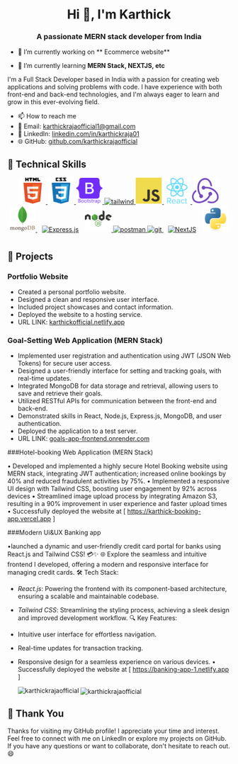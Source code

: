 <h1 align="center">Hi 👋, I'm Karthick</h1>
<h3 align="center">A passionate MERN stack developer from India</h3>



- 🔭 I’m currently working on ** Ecommerce website**

- 🌱 I’m currently learning **MERN Stack, NEXTJS, etc**

I'm a Full Stack Developer based in India with a passion for creating web applications and solving problems with code. 
I have experience with both front-end and back-end technologies, and I'm always eager to learn and grow in this ever-evolving field.


  - 📫 How to reach me <br>
  - 📧 Email: [karthickrajaofficial1@gmail.com](mailto:karthickrajaofficial1@gmail.com) <br>
  - 📱 LinkedIn: [linkedin.com/in/karthickraja01](https://www.linkedin.com/in/karthickraja01) <br>
  - 🌐 GitHub: [github.com/karthickrajaofficial](https://github.com/karthickrajaofficial)


## 🔧 Technical Skills

<p align="center">
    <a href="https://www.w3.org/html" target="_blank" rel="noreferrer">
        <img src="https://raw.githubusercontent.com/devicons/devicon/master/icons/html5/html5-original-wordmark.svg" alt="html5" width="60" height="60"/>
    </a>
    <a href="https://www.w3schools.com/css/" target="_blank" rel="noreferrer">
        <img src="https://raw.githubusercontent.com/devicons/devicon/master/icons/css3/css3-original-wordmark.svg" alt="css3" width="60" height="60"/>
    </a>
    <a href="https://getbootstrap.com" target="_blank" rel="noreferrer">
        <img src="https://raw.githubusercontent.com/devicons/devicon/master/icons/bootstrap/bootstrap-plain-wordmark.svg" alt="bootstrap" width="60" height="60"/>
    </a>
    <a href="https://tailwindcss.com" target="_blank" rel="noreferrer">
        <img src="https://www.vectorlogo.zone/logos/tailwindcss/tailwindcss-icon.svg" alt="tailwind" width="60" height="60"/>
    </a>
    <a href="https://developer.mozilla.org/en-US/docs/Web/JavaScript" target="_blank" rel="noreferrer">
        <img src="https://raw.githubusercontent.com/devicons/devicon/master/icons/javascript/javascript-original.svg" alt="javascript" width="60" height="60"/>
    </a>
    <a href="https://reactjs.org" target="_blank" rel="noreferrer">
        <img src="https://raw.githubusercontent.com/devicons/devicon/master/icons/react/react-original-wordmark.svg" alt="react" width="60" height="60"/>
    </a>
    <a href="https://redux.js.org" target="_blank" rel="noreferrer">
        <img src="https://raw.githubusercontent.com/devicons/devicon/master/icons/redux/redux-original.svg" alt="redux" width="60" height="60"/>
    </a>
    <a href="https://www.mongodb.com" target="_blank" rel="noreferrer">
        <img src="https://raw.githubusercontent.com/devicons/devicon/master/icons/mongodb/mongodb-original-wordmark.svg" alt="mongodb" width="60" height="60"/>
    </a>
   <a href="https://expressjs.com/" target="_blank"><img style="margin: 10px" src="https://profilinator.rishav.dev/skills-assets/express-original-wordmark.svg" alt="Express.js" width="60" height="60" /></a>  
    <a href="https://nodejs.org" target="_blank" rel="noreferrer">
        <img src="https://raw.githubusercontent.com/devicons/devicon/master/icons/nodejs/nodejs-original-wordmark.svg" alt="nodejs" width="60" height="60"/>
    </a>
    <a href="https://postman.com" target="_blank" rel="noreferrer">
        <img src="https://www.vectorlogo.zone/logos/getpostman/getpostman-icon.svg" alt="postman" width="60" height="60"/>
    </a>
    <a href="https://git-scm.com" target="_blank" rel="noreferrer">
        <img src="https://www.vectorlogo.zone/logos/git-scm/git-scm-icon.svg" alt="git" width="60" height="60"/>
    </a>
<a href="https://nextjs.org/" target="_blank"><img style="margin: 10px" src="https://profilinator.rishav.dev/skills-assets/nextjs.png" alt="NextJS" width="60" height="60" /></a>  
    <a href="https://www.python.org" target="_blank" rel="noreferrer">
        <img src="https://raw.githubusercontent.com/devicons/devicon/master/icons/python/python-original.svg" alt="python" width="60" height="60"/>
    </a>
</p>

## 🚀 Projects

### Portfolio Website

- Created a personal portfolio website.
- Designed a clean and responsive user interface.
- Included project showcases and contact information.
- Deployed the website to a hosting service.
- URL LINK: [karthickofficial.netlify.app](https://karthickofficial.netlify.app)

### Goal-Setting Web Application (MERN Stack)

- Implemented user registration and authentication using JWT (JSON Web Tokens) for secure user access.
- Designed a user-friendly interface for setting and tracking goals, with real-time updates.
- Integrated MongoDB for data storage and retrieval, allowing users to save and retrieve their goals.
- Utilized RESTful APIs for communication between the front-end and back-end.
- Demonstrated skills in React, Node.js, Express.js, MongoDB, and user authentication.
- Deployed the application to a test server.
- URL LINK: [goals-app-frontend.onrender.com](https://goals-app-frontend.onrender.com)

###Hotel-booking Web Application (MERN Stack)

• Developed and implemented a highly secure Hotel Booking website using MERN stack, integrating JWT 
authentication; increased online bookings by 40% and reduced fraudulent activities by 75%.
• Implemented a responsive UI design with Tailwind CSS, boosting user engagement by 92% across devices
• Streamlined image upload process by integrating Amazon S3, resulting in a 90% improvement in user experience 
and faster upload times
• Successfully deployed the website at [ https://karthick-booking-app.vercel.app ]

###Modern Ui&UX Banking app

•launched a dynamic and user-friendly credit card portal for banks using React.js and Tailwind CSS! 💳✨
🌐 Explore the seamless and intuitive frontend I developed, offering a modern and responsive interface for managing credit cards.
🛠 Tech Stack:
- *React.js*: Powering the frontend with its component-based architecture, ensuring a scalable and maintainable codebase.
- *Tailwind CSS*: Streamlining the styling process, achieving a sleek design and improved development workflow.
🔍 Key Features:
- Intuitive user interface for effortless navigation.
- Real-time updates for transaction tracking.
- Responsive design for a seamless experience on various devices.
• Successfully deployed the website at [ https://banking-app-1.netlify.app ]


  <p><img align="left" src="https://github-readme-stats.vercel.app/api/top-langs?username=karthickrajaofficial&show_icons=true&locale=en&layout=compact" alt="karthickrajaofficial" /></p>

<p>&nbsp;<img align="center" src="https://github-readme-stats.vercel.app/api?username=karthickrajaofficial&show_icons=true&locale=en" alt="karthickrajaofficial" /></p>



## 🙏 Thank You

Thanks for visiting my GitHub profile! I appreciate your time and interest. Feel free to connect with me on LinkedIn or explore my projects on GitHub. If you have any questions or want to collaborate, don't hesitate to reach out. 😄
